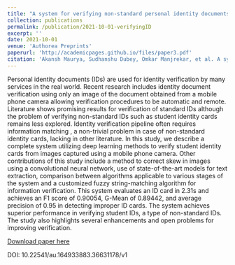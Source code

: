 ```yaml
---
title: "A system for verifying non-standard personal identity documents using deep learning"
collection: publications
permalink: /publication/2021-10-01-verifyingID
excerpt: ''
date: 2021-10-01
venue: 'Authorea Preprints'
paperurl: 'http://academicpages.github.io/files/paper3.pdf'
citation: 'Akansh Maurya, Sudhanshu Dubey, Omkar Manjrekar, et al. A system for verifying non-standard personal identity documents using deep learning. Authorea. April 07, 2022.'
---
```

Personal identity documents (IDs) are used for identity verification by many services in the real world. Recent research includes identity document verification using only an image of the document obtained from a mobile phone camera allowing verification procedures to be automatic and remote. Literature shows promising results for verification of standard IDs although the problem of verifying non-standard IDs such as student identity cards remains less explored. Identity verification pipeline often requires information matching , a non-trivial problem in case of non-standard identity cards, lacking in other literature. In this study, we describe a complete system utilizing deep learning methods to verify student identity cards from images captured using a mobile phone camera. Other contributions of this study include a method to correct skew in images using a convolutional neural network, use of state-of-the-art models for text extraction, comparison between algorithms applicable to various stages of the system and a customized fuzzy string-matching algorithm for information verification. This system evaluates an ID card in 2.31s and achieves an F1 score of 0.90054, G-Mean of 0.89442, and average precision of 0.95 in detecting improper ID cards. The system achieves superior performance in verifying student IDs, a type of non-standard IDs. The study also highlights several enhancements and open problems for improving verification.


[Download paper here](https://www.authorea.com/users/474529/articles/564329/master/file/data/IJDA-S-20-00209(2)/IJDA-S-20-00209(2).pdf)

DOI: 10.22541/au.164933883.36631178/v1